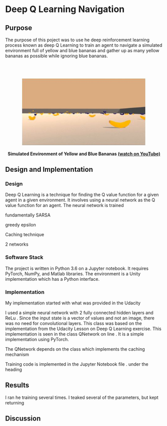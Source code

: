 # Deep Q Learning Navigation

## Purpose

The purpose of this poject was to use he deep reinforcement learning process known as deep Q Learning to train an agent to navigate a simulated environment full of yellow and blue bananas and gather up as many yellow bananas as possible while ignoring blue bananas.

<br />
<br />
<p align="center"><img src="https://github.com/TheOnceAndFutureSmalltalker/deep_q_learning_navigation/blob/master/images/environment.JPG" width="400px" /> </p>
<p align="center"><b>Simulated Environment of Yellow and Blue Bananas <a href="https://youtu.be/fcZUdGBETrk">(watch on YouTube)</a></b></p>

## Design and Implementation

### Design

Deep Q Learning is a technique for finding the Q value function for a given agent in a given environment.  It involves using a neural network as the Q value function for an agent.  The neural network is trained

fundamentally SARSA

greedy epsilon

Caching technique

2 networks



### Software Stack

The project is written in Python 3.6 on a Jupyter notebook.  It requires PyTorch, NumPy, and Matlab libraries.  The environment is a Unity implementation which has a Python interface.    

### Implementation

My implementation started with what was provided in the Udacity 

I used a simple neural network with 2 fully connected hidden layers and ReLu     .  Since the input state is a vector of values and not an image, there was no need for convolutional layers.  This class was based on the implementation from the Udacity Lesson on Deep Q Learning exercise.  This implementation is seen in the class QNetwork on line   .  It is a simple implementation using PyTorch.

The QNetwork depends on the class     which implements the caching mechanism


Training code is implemented in the Jupyter Notebook file      . under the heading 



## Results

I ran he training several times.  I teaked several of the parameters, but kept returning

## Discussion


